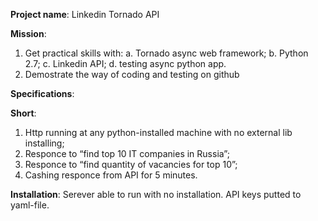 **Project name**: Linkedin Tornado API

**Mission**: 

1. Get practical skills with:
a. Tornado async web framework;
b. Python 2.7;
c. Linkedin API;
d. testing async python app.
2. Demostrate the way of coding and testing on github

**Specifications**:

**Short**:

1. Http running at any python-installed machine with no external lib installing;
2. Responce to “find top 10 IT companies in Russia”;
3. Responce to “find quantity of vacancies for top 10”;
3. Cashing responce from API for 5 minutes.

**Installation**:
Serever able to run with no installation. API keys putted to yaml-file.
